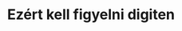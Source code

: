 ---
layout: riddle
title: Ezért kell figyelni digiten
sha256: 9d901158bd5b400f2f1f3542ac50cee559509dd183738edae6792489a2733442
image: normal_5102641a332ba423.png
creator: Turi Barnabás
year: 2015
---